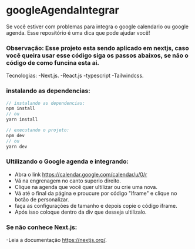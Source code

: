 # googleAgendaIntegrar
Se você estiver com problemas para integra o google calendario ou google agenda. Esse repositório é uma dica que pode ajudar você!

### Observação: Esse projeto esta sendo aplicado em nextjs, caso você queira usar esse código siga os passos abaixos, se não o código de como funcina esta ai.
Tecnologias:
-Next.js.
-React.js
-typescript
-Tailwindcss.

### instalando as dependencias:
```jsx
// instalando as dependencias:
npm install
// ou 
yarn install

// executando o projeto:
npm dev
// ou
yarn dev 
```

### Ultilizando o Google agenda e integrando:
- Abra o link https://calendar.google.com/calendar/u/0/r
- Vá na engrenagem no canto superio direito.
- Clique na agenda que você quer ultilizar ou crie uma nova.
- Vá até o final da página e proucure por código "Iframe" e clique no botão de personalizar.
- faça as configurações de tamanho e depois copie o código iframe.
- Após isso coloque dentro da div que desseja ultilizalo.

### Se não conhece Next.js:
-Leia a documentação https://nextjs.org/.

